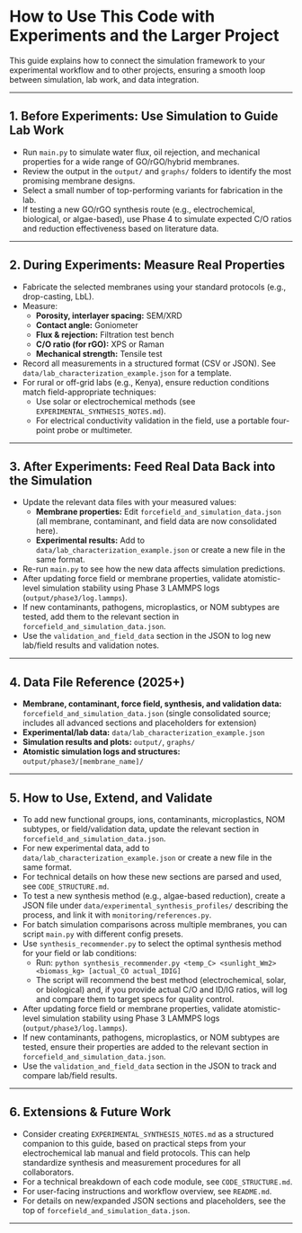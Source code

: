 # How to Use This Code with Experiments and the Larger Project

This guide explains how to connect the simulation framework to your experimental workflow and to other projects, ensuring a smooth loop between simulation, lab work, and data integration.

---

## 1. Before Experiments: Use Simulation to Guide Lab Work
- Run `main.py` to simulate water flux, oil rejection, and mechanical properties for a wide range of GO/rGO/hybrid membranes.
- Review the output in the `output/` and `graphs/` folders to identify the most promising membrane designs.
- Select a small number of top-performing variants for fabrication in the lab.
- If testing a new GO/rGO synthesis route (e.g., electrochemical, biological, or algae-based), use Phase 4 to simulate expected C/O ratios and reduction effectiveness based on literature data.

---

## 2. During Experiments: Measure Real Properties
- Fabricate the selected membranes using your standard protocols (e.g., drop-casting, LbL).
- Measure:
  - **Porosity, interlayer spacing:** SEM/XRD
  - **Contact angle:** Goniometer
  - **Flux & rejection:** Filtration test bench
  - **C/O ratio (for rGO):** XPS or Raman
  - **Mechanical strength:** Tensile test
- Record all measurements in a structured format (CSV or JSON). See `data/lab_characterization_example.json` for a template.
- For rural or off-grid labs (e.g., Kenya), ensure reduction conditions match field-appropriate techniques:
  - Use solar or electrochemical methods (see `EXPERIMENTAL_SYNTHESIS_NOTES.md`).
  - For electrical conductivity validation in the field, use a portable four-point probe or multimeter.

---

## 3. After Experiments: Feed Real Data Back into the Simulation
- Update the relevant data files with your measured values:
  - **Membrane properties:** Edit `forcefield_and_simulation_data.json` (all membrane, contaminant, and field data are now consolidated here).
  - **Experimental results:** Add to `data/lab_characterization_example.json` or create a new file in the same format.
- Re-run `main.py` to see how the new data affects simulation predictions.
- After updating force field or membrane properties, validate atomistic-level simulation stability using Phase 3 LAMMPS logs (`output/phase3/log.lammps`).
- If new contaminants, pathogens, microplastics, or NOM subtypes are tested, add them to the relevant section in `forcefield_and_simulation_data.json`.
- Use the `validation_and_field_data` section in the JSON to log new lab/field results and validation notes.

---

## 4. Data File Reference (2025+)
- **Membrane, contaminant, force field, synthesis, and validation data:** `forcefield_and_simulation_data.json` (single consolidated source; includes all advanced sections and placeholders for extension)
- **Experimental/lab data:** `data/lab_characterization_example.json`
- **Simulation results and plots:** `output/`, `graphs/`
- **Atomistic simulation logs and structures:** `output/phase3/[membrane_name]/`

---

## 5. How to Use, Extend, and Validate
- To add new functional groups, ions, contaminants, microplastics, NOM subtypes, or field/validation data, update the relevant section in `forcefield_and_simulation_data.json`.
- For new experimental data, add to `data/lab_characterization_example.json` or create a new file in the same format.
- For technical details on how these new sections are parsed and used, see `CODE_STRUCTURE.md`.
- To test a new synthesis method (e.g., algae-based reduction), create a JSON file under `data/experimental_synthesis_profiles/` describing the process, and link it with `monitoring/references.py`.
- For batch simulation comparisons across multiple membranes, you can script `main.py` with different config presets.
- Use `synthesis_recommender.py` to select the optimal synthesis method for your field or lab conditions:
  - Run: `python synthesis_recommender.py <temp_C> <sunlight_Wm2> <biomass_kg> [actual_CO actual_IDIG]`
  - The script will recommend the best method (electrochemical, solar, or biological) and, if you provide actual C/O and ID/IG ratios, will log and compare them to target specs for quality control.
- After updating force field or membrane properties, validate atomistic-level simulation stability using Phase 3 LAMMPS logs (`output/phase3/log.lammps`).
- If new contaminants, pathogens, microplastics, or NOM subtypes are tested, ensure their properties are added to the relevant section in `forcefield_and_simulation_data.json`.
- Use the `validation_and_field_data` section in the JSON to track and compare lab/field results.

---

## 6. Extensions & Future Work
- Consider creating `EXPERIMENTAL_SYNTHESIS_NOTES.md` as a structured companion to this guide, based on practical steps from your electrochemical lab manual and field protocols. This can help standardize synthesis and measurement procedures for all collaborators.
- For a technical breakdown of each code module, see `CODE_STRUCTURE.md`.
- For user-facing instructions and workflow overview, see `README.md`.
- For details on new/expanded JSON sections and placeholders, see the top of `forcefield_and_simulation_data.json`.

---
